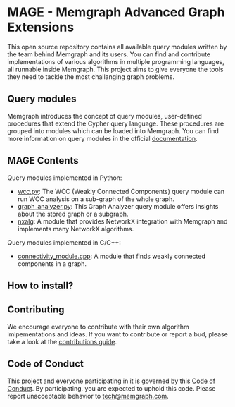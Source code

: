# MAGE - Memgraph Advanced Graph Extensions

This open source repository contains all available query modules written by the team behind Memgraph and its users. You can find and contribute implementations of various algorithms in multiple programming languages, all runnable inside Memgraph. This project aims to give everyone the tools they need to tackle the most challanging graph problems. 

## Query modules

Memgraph introduces the concept of query modules, user-defined procedures that extend the Cypher query language. These procedures are grouped into modules which can be loaded into Memgraph. You can find more information on query modules in the official [documentation](https://docs.memgraph.com/memgraph/database-functionalities/query-modules).

## MAGE Contents

Query modules implemented in Python:
* [wcc.py](python/wcc.py): The WCC (Weakly Connected Components) query module can run WCC analysis on a sub-graph of the whole graph.
* [graph_analyzer.py](python/graph_analyzer.py): This Graph Analyzer query module offers insights about the stored graph or a subgraph.
* [nxalg](python/nxalg.py): A module that provides NetworkX integration with Memgraph and implements many NetworkX algorithms.  

Query modules implemented in C/C++:
* [connectivity_module.cpp](cpp/connectivity_module/connectivity_module.cpp): A module that finds weakly connected components in a graph.

## How to install?



## Contributing

We encourage everyone to contribute with their own algorithm imlpementations and ideas. If you want to contribute or report a bud, please take a look at the [contributions guide](CONTRIBUTING.md).

## Code of Conduct

This project and everyone participating in it is governed by this [Code of Conduct](CODE_OF_CONDUCT.md). By participating, you are expected to uphold this code. Please report unacceptable behavior to <tech@memgraph.com>.